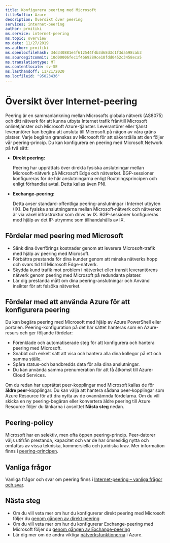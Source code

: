 ```yaml
---
title: Konfigurera peering med Microsoft
titleSuffix: Azure
description: Översikt över peering
services: internet-peering
author: prmitiki
ms.service: internet-peering
ms.topic: overview
ms.date: 11/27/2019
ms.author: prmitiki
ms.openlocfilehash: 34d340881e4f612544f4b3d68d3c1f3da598cab3
ms.sourcegitcommit: 10d00006fec1f4b69289ce18fdd0452c3458eca5
ms.translationtype: MT
ms.contentlocale: sv-SE
ms.lasthandoff: 11/21/2020
ms.locfileid: "95023436"
---
```

# <a name="internet-peering-overview"></a>Översikt över Internet-peering

Peering är en sammanlänkning mellan Microsofts globala nätverk (AS8075) och ditt nätverk för att kunna utbyta Internet trafik från/till Microsoft onlinetjänster och Microsoft Azure-tjänster. Leverantörer eller tjänst leverantörer kan begära att ansluta till Microsoft på någon av våra gräns platser. Varje begäran granskas av Microsoft för att säkerställa att den följer vår peering-princip. Du kan konfigurera en peering med Microsoft Network på två sätt:

* **Direkt peering:**

    Peering har upprättats över direkta fysiska anslutningar mellan Microsoft-nätverk på Microsoft Edge och nätverket. BGP-sessioner konfigureras för de här anslutningarna enligt Routningsprincipen och enligt förhandlat avtal. Detta kallas även PNI.

* **Exchange-peering:**

    Detta avser standard-offentliga peering-anslutningar i Internet utbyten (IX). De fysiska anslutningarna mellan Microsoft-nätverk och nätverket är via växel infrastruktur som drivs av IX. BGP-sessioner konfigureras med hjälp av det IP-utrymme som tillhandahålls av IX.

## <a name="benefits-of-peering-with-microsoft"></a>Fördelar med peering med Microsoft
* Sänk dina överförings kostnader genom att leverera Microsoft-trafik med hjälp av peering med Microsoft.
* Förbättra prestanda för dina kunder genom att minska nätverks hopp och svars tid till Microsoft Edge-nätverk.
* Skydda kund trafik mot problem i nätverket eller transit leverantörens nätverk genom peering med Microsoft på redundanta platser.
* Lär dig prestanda mått om dina peering-anslutningar och Använd insikter för att felsöka nätverket.

## <a name="benefits-of-using-azure-to-set-up-peering"></a>Fördelar med att använda Azure för att konfigurera peering

Du kan begära peering med Microsoft med hjälp av Azure PowerShell eller portalen. Peering-konfiguration på det här sättet hanteras som en Azure-resurs och ger följande fördelar:
* Förenklade och automatiserade steg för att konfigurera och hantera peering med Microsoft.
* Snabbt och enkelt sätt att visa och hantera alla dina kollegor på ett och samma ställe.
* Spåra status-och bandbredds data för alla dina anslutningar.
* Du kan använda samma prenumeration för att få åtkomst till Azure-Cloud Services.

Om du redan har upprättat peer-kopplingar med Microsoft kallas de för **äldre peer**-kopplingar. Du kan välja att hantera sådana peer-kopplingar som Azure Resource för att dra nytta av de ovannämnda fördelarna. Om du vill skicka en ny peering-begäran eller konvertera äldre peering till Azure Resource följer du länkarna i avsnittet **Nästa steg** nedan.

## <a name="peering-policy"></a>Peering-policy
Microsoft har en selektiv, men ofta öppen peering-princip. Peer-datorer väljs utifrån prestanda, kapacitet och var de har ömsesidig nytta och omfattas av vissa tekniska, kommersiella och juridiska krav. Mer information finns i [peering-principen](policy.md).

## <a name="faq"></a>Vanliga frågor
Vanliga frågor och svar om peering finns i [Internet-peering – vanliga frågor och svar](faqs.md).

## <a name="next-steps"></a>Nästa steg

* Om du vill veta mer om hur du konfigurerar direkt peering med Microsoft följer du [genom gången av direkt peering](walkthrough-direct-all.md)
* Om du vill veta mer om hur du konfigurerar Exchange-peering med Microsoft följer du [genom gången av Exchange-peering](walkthrough-exchange-all.md)
* Lär dig mer om de andra viktiga [nätverksfunktionerna](../networking/networking-overview.md) i Azure.